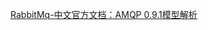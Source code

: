 [RabbitMq-中文官方文档：AMQP 0.9.1模型解析](http://rabbitmq.mr-ping.com/AMQP/AMQP_0-9-1_Model_Explained.html)

